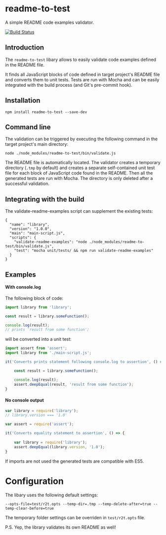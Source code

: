 # readme-to-test

A simple README code examples validator.

[![Build Status](https://snap-ci.com/aswitalski/readme-to-test/branch/master/build_image)](https://snap-ci.com/aswitalski/readme-to-test/branch/master)

## Introduction

The `readme-to-test` libary allows to easily validate code examples defined in the README file.

It finds all JavaScript blocks of code defined in target project's README file and converts them to unit tests.
Tests are run with Mocha and can be easily integrated with the build process (and Git's pre-commit hook).

## Installation

`npm install readme-to-test --save-dev`

## Command line 

The validation can be triggered by executing the following command in the target project's main directory:
```
node ./node_modules/readme-to-test/bin/validate.js
```
The README file is automatically located. The validator creates a temporary directory (`.tmp` by default) and creates a separate self-contained unit test file for each block of JavaScript code found in the README. Then all the generated tests are run with Mocha. The directory is only deleted after a successful validation.

## Integrating with the build

The validate-readme-examples script can supplement the existing tests:

```
{
  "name": "library",
  "version": "1.0.0",
  "main": "main-script.js",
  "scripts": {
    "validate-readme-examples": "node ./node_modules/readme-to-test/bin/validate.js",
    "test": "mocha unit/tests/ && npm run validate-readme-examples"
  }
}
```

## Examples

#### With console.log

The following block of code:

``` js
import library from 'library';

const result = library.someFunction();

console.log(result);
// prints 'result from some function';
```

will be converted into a unit test:

``` js
import assert from 'assert';
import library from './main-script.js';

it('Converts prints statement following console.log to assertion', () => {

    const result = library.someFunction();

    console.log(result);
    assert.deepEqual(result, 'result from some function');
}
```

#### No console output

``` js
var library = require('library');
// library.version === '1.0'
```

``` js
var assert = require('assert');

it('Converts equality statement to assertion', () => {
  
    var library = require('library');
    assert.deepEqual(library.version, '1.0');
}
```

If imports are not used the generated tests are compatible with ES5.

# Configuration

The libary uses the following default settings:
```
--opts-file=test/r2t.opts --temp-dir=.tmp --temp-delete-after=true --temp-clear-before=true
```

The temporary folder settings can be overriden in `test/r2t.opts` file. 

P.S. Yep, the library validates its own README as well!
